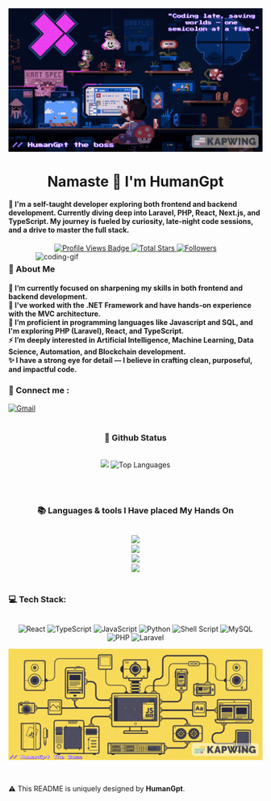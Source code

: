 
<!-- MasterHead -->
<a href="https://github.com/JoshuaThadi/JoshuaThadi/blob/main/fallout_grayscale%20(1).gif">
  <img src="./assets/Gifs/mario_V1.gif" alt="Fallout GIF" style="width:auto; height:auto"/>
</a>


<!-- Greeting -->

<h1 align="center">Namaste 🙏 I'm HumanGpt</h1>

<h4 align="left">
  🌟 I'm a self-taught developer exploring both frontend and backend development.  
  Currently diving deep into Laravel, PHP, React, Next.js, and TypeScript.  
  My journey is fueled by curiosity, late-night code sessions, and a drive to master the full stack.
</h4>



 <div align="center">

  <!-- Profile Views -->
  <a href="https://github.com/HumanGp" target="_blank">
    <img src="https://komarev.com/ghpvc/?username=HumanGp&label=Profile%20views&color=5e81ac&style=for-the-badge&logo=github&logoColor=white"
         alt="Profile Views Badge" />
  </a>

  <!-- Total Stars -->
  <a href="https://github.com/HumanGp?tab=repositories&sort=stargazers" target="_blank">
    <img alt="Total Stars" title="Total stars on GitHub"
         src="https://img.shields.io/github/stars/HumanGp?style=for-the-badge&label=Stars&color=bf616a&logo=github" />
  </a>

  <!-- Followers -->
  <a href="https://github.com/HumanGp?tab=followers" target="_blank">
    <img alt="Followers" title="Follow me on GitHub"
         src="https://img.shields.io/github/followers/HumanGp?style=for-the-badge&label=Followers&color=5e81ac&logo=github" />
  </a>

</div>


    
<!--👀VIEWS / 🌐WEBSITE: https://github.com/antonkomarev/github-profile-views-counter -->
<img align="right" alt="coding-gif" width="450" src="./assets/Gifs/mario_V3.gif">


<!-- about me -->
 <h3 align="left">💫 About Me</h3>



<!--<p align="left"> <a href="https://twitter.com/" target="blank"><img src="https://img.shields.io/twitter/follow/?logo=twitter&style=for-the-badge" alt="" /></a> </p>
<div align="left">-->
<h4> 
  🌱 I’m currently focused on sharpening my skills in both frontend and backend development.</br>
  🔭 I've worked with the .NET Framework and have hands-on experience with the MVC architecture.</br>
  💬 I’m proficient in programming languages like Javascript and SQL, and I'm exploring PHP (Laravel), React, and TypeScript.</br>
  ⚡ I’m deeply interested in Artificial Intelligence, Machine Learning, Data Science, Automation, and Blockchain development.</br>
  ✨ I have a strong eye for detail — I believe in crafting clean, purposeful, and impactful code.</h4>
 <div align="left"> 


  <h3>🧲 Connect me :</h3>
<a href="mailto:dennis.njoroge8711@gmail.com">
  <img width="60px" src="https://play-lh.googleusercontent.com/MaRCSacmqLlbSST5m_sJUb_tE9pTresHYgwpd4gInpcj_NVGbjLCnTe96Yx5zz893bA=w480-h960" alt="Gmail" /></a> 
  
  <!-- 
      updating soon....
  <a href="https://www.linkedin.com/in/HumanGpt?lipi=urn%3Ali%3Apage%3Ad_flagship3_profile_view_base_contact_details%3BFxu5Jm6MQU2szDeuwmZmyQ%3D%3D" target="_blank">
    <img width="60px" src="https://cdn-icons-png.freepik.com/256/2496/2496097.png?semt=ais_hybrid" alt="LinkedIn" /></a> 
    
  <a href="https://masterjudah-bashfolio.netlify.app/" target="_blank">
    <img width="60px" src="https://is1-ssl.mzstatic.com/image/thumb/Purple221/v4/64/a8/f0/64a8f040-e207-e01a-f2e3-2e5d75c68447/AppIcon-1x_U007emarketing-0-11-0-85-220-0.png/350x350.png?" alt="Portfolio Badge"></a>

<a href="https://open.spotify.com/playlist/4FMOBw7eopNczgfzspCvIP" target="_blank">
  <img width="60px" src="https://cdn.jim-nielsen.com/watchos/512/spotify-music-and-podcasts-2020-03-19.png?rf=1024" alt="Spotify Badge"></a>

<a href="https://www.youtube.com/playlist?list=PLAoJfvFSn6qi_8eTKMXdKGMQGQfYOV54n" target="_blank">
  <img width="60px" src="https://upload.wikimedia.org/wikipedia/commons/thumb/f/fc/YouTube_play_button_square_%282013-2017%29.svg/2048px-YouTube_play_button_square_%282013-2017%29.svg.png" alt="YouTube Badge"></a> -->


  
  <!--<a href="https://HumanGp.github.io" target="_blank"><img src="https://img.shields.io/badge/Portfolio-FF5722?style=for-the-badge&logo=todoist&logoColor=white" alt="Portfolio" /></a>
-->
</div></h4>

</div>
<br/>

<!--Experence and experencing
<h3 align="center">🔆 Work'ed and Wor'king</h3>
<div align="center" style="display: flex; gap: 10px;">
    <img src="https://github.com/JoshuaThadi/JoshuaThadi/blob/main/hom1_rounded.png" alt="UOM Logo" width="350" style="border-radius: 10px;">
    <img src="https://github.com/JoshuaThadi/JoshuaThadi/blob/main/hom2_rounded.png" alt="HGS Logo" width="355" style="border-radius: 10px;">
</div>-->



<!-- git stat-->
<h3 align="center">🌱 Github Status</h3>
<br>
<div align="center">
  <img width="435" src="https://github-readme-stats.vercel.app/api?username=HumanGp&count_private=true&show_icons=true&theme=nord&rank_icon=github&border_radius=10"/>
  <img width="330" src="https://github-readme-stats.vercel.app/api/top-langs/?username=HumanGp&theme=nord&hide_border=false&include_all_commits=false&count_private=false&layout=compact" alt="Top Languages">
  
<!-- Proudly created with GPRM ( https://gprm.itsvg.in ) -->
  
</div>

<br/><br/>



<!-- lang-->
<h3 align="center">📚 Languages & tools I Have placed My Hands On </h3>

<br/>

<div align="center">
  <img src="https://skillicons.dev/icons?i=nodejs,mongodb,gitlab,react,nextjs,tailwind,terminal" /><br>
    <img src="https://skillicons.dev/icons?i=html,css,vscode,github,git,obsidian" /><br>
    <img src="https://skillicons.dev/icons?i=bash,kali,ubuntu,python,javascript,mysql,dotnet" /><br>
    <img src="https://skillicons.dev/icons?i=cs,vim,debian,neovim" /><br>
</div>

<br/>




<!-- top repo and teck stack
<div align="center">
  <h3>⭐️ Best Repositories</h3>
  <div style="display: flex; justify-content: center; gap: 10px;">
    <a href="https://github.com/JoshuaThadi/Data-Science">
        <img width=380 src="https://github-readme-stats.vercel.app/api/pin/?username=joshuathadi&repo=Data-Science&theme=light&title_color=ffffff&icon_color=ffffff&text_color=ffffff&bg_color=2e3440" /></a>
    <a href="https://github.com/JoshuaThadi/Artificial-Intelligence">
        <img width=380 src="https://github-readme-stats.vercel.app/api/pin/?username=joshuathadi&repo=Artificial-Intelligence&theme=light&title_color=ffffff&icon_color=ffffff&text_color=ffffff&bg_color=2e3440" />
    </a>
</div> -->

  
  <h3>💻 Tech Stack:</h3>
     <br/>
  <div align="center">
  <!-- Fixed & Corrected Shields.io Badges -->
  <img src="https://img.shields.io/badge/React-20232A?style=for-the-badge&logo=react&logoColor=61DAFB" alt="React" />
  <img src="https://img.shields.io/badge/TypeScript-3178C6?style=for-the-badge&logo=typescript&logoColor=white" alt="TypeScript" />
  <img src="https://img.shields.io/badge/JavaScript-F7DF1E?style=for-the-badge&logo=javascript&logoColor=black" alt="JavaScript" />
  <img src="https://img.shields.io/badge/Python-3670A0?style=for-the-badge&logo=python&logoColor=ffdd54" alt="Python" />
  <img src="https://img.shields.io/badge/Shell_Script-121011?style=for-the-badge&logo=gnu-bash&logoColor=white" alt="Shell Script" />
  <img src="https://img.shields.io/badge/MySQL-4479A1?style=for-the-badge&logo=mysql&logoColor=white" alt="MySQL" />
  <img src="https://img.shields.io/badge/PHP-777BB4?style=for-the-badge&logo=php&logoColor=white" alt="PHP" />
  <img src="https://img.shields.io/badge/Laravel-FF2D20?style=for-the-badge&logo=laravel&logoColor=white" alt="Laravel" />
</div>

  <div align="center"> 
  </div>



<!--<h3>⭐ Top Contributed Repo!</h3>
       <br/>
      <img src="https://github-contributor-stats.vercel.app/api?username=JoshuaThadi&limit=5&theme=transparent&combine_all_yearly_contributions=true" alt="Top Contributed Repo">
      <br/>-->


<!-- ending-->
<a href=""><img src="./assets/Gifs/js_flow_V1.gif" alt="Fallout GIF" style="width:auto; height:auto"/></a>

<img src="https://www.animatedimages.org/data/media/562/animated-line-image-0184.gif" width="1920" height=0.4/>

<p>⚠️ This README is uniquely designed by <strong>HumanGpt</strong>.


